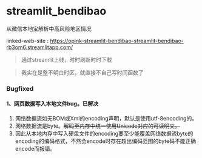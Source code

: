 # streamlit_bendibao
从微信本地宝解析中高风险地区情况

linked-web-site : https://opink-streamlit-bendibao-streamlit-bendibao-rb3om6.streamlitapp.com/

> 通过streamlit上线，时时刷新时时下载

> 我实在是整不明白时区，就直接不自己写时间函数了

### Bugfixed
#### 1、网页数据写入本地文件bug。已解决
1. 网络数据流如无BOM或Xml的encoding声明，默认是使用utf-8encoding的。
2. 网络数据流是byte。~~解码至内存中统一使用Unicode对应的可读明文。~~
3. 因此从本地内存中写入硬盘文件的encoding要至少能覆盖网络数据流byte的encoding的编码格式，不然会encode时存在超出编码范围的byte码不能正确encode而报错。
